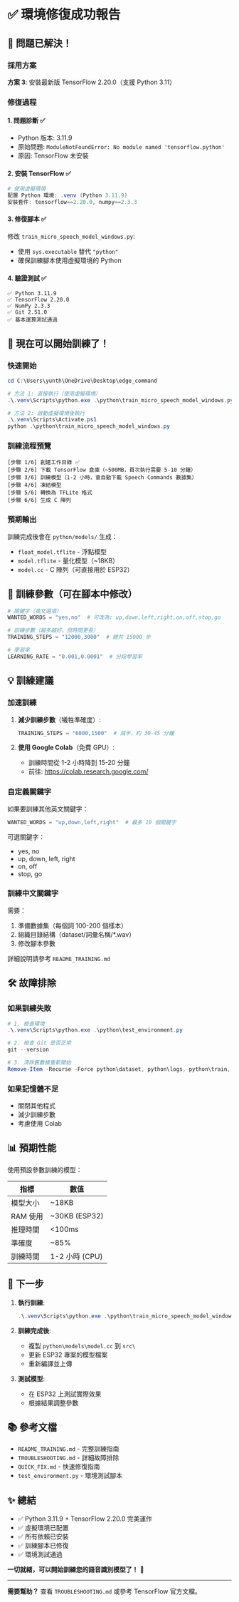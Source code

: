 # ✅ 環境修復成功報告

## 🎉 問題已解決！

### 採用方案
**方案 3**: 安裝最新版 TensorFlow 2.20.0（支援 Python 3.11）

### 修復過程

#### 1. 問題診斷 ✅
- Python 版本: 3.11.9
- 原始問題: `ModuleNotFoundError: No module named 'tensorflow.python'`
- 原因: TensorFlow 未安裝

#### 2. 安裝 TensorFlow ✅
```powershell
# 使用虛擬環境
配置 Python 環境: .venv (Python 3.11.9)
安裝套件: tensorflow==2.20.0, numpy==2.3.3
```

#### 3. 修復腳本 ✅
修改 `train_micro_speech_model_windows.py`:
- 使用 `sys.executable` 替代 `"python"`
- 確保訓練腳本使用虛擬環境的 Python

#### 4. 驗證測試 ✅
```
✅ Python 3.11.9
✅ TensorFlow 2.20.0
✅ NumPy 2.3.3
✅ Git 2.51.0
✅ 基本運算測試通過
```

## 🚀 現在可以開始訓練了！

### 快速開始

```powershell
cd C:\Users\yunth\OneDrive\Desktop\edge_command

# 方法 1: 直接執行（使用虛擬環境）
.\.venv\Scripts\python.exe .\python\train_micro_speech_model_windows.py

# 方法 2: 啟動虛擬環境後執行
.\.venv\Scripts\Activate.ps1
python .\python\train_micro_speech_model_windows.py
```

### 訓練流程預覽

```
[步驟 1/6] 創建工作目錄 ✅
[步驟 2/6] 下載 TensorFlow 倉庫（~500MB，首次執行需要 5-10 分鐘）
[步驟 3/6] 訓練模型（1-2 小時，會自動下載 Speech Commands 數據集）
[步驟 4/6] 凍結模型
[步驟 5/6] 轉換為 TFLite 格式
[步驟 6/6] 生成 C 陣列
```

### 預期輸出

訓練完成後會在 `python/models/` 生成：
- `float_model.tflite` - 浮點模型
- `model.tflite` - 量化模型（~18KB）
- `model.cc` - C 陣列（可直接用於 ESP32）

## 📝 訓練參數（可在腳本中修改）

```python
# 關鍵字（英文選項）
WANTED_WORDS = "yes,no"  # 可改為: up,down,left,right,on,off,stop,go

# 訓練步數（越多越好，但時間更長）
TRAINING_STEPS = "12000,3000"  # 總共 15000 步

# 學習率
LEARNING_RATE = "0.001,0.0001"  # 分段學習率
```

## 💡 訓練建議

### 加速訓練
1. **減少訓練步數**（犧牲準確度）:
   ```python
   TRAINING_STEPS = "6000,1500"  # 減半，約 30-45 分鐘
   ```

2. **使用 Google Colab**（免費 GPU）:
   - 訓練時間從 1-2 小時降到 15-20 分鐘
   - 前往: https://colab.research.google.com/

### 自定義關鍵字

如果要訓練其他英文關鍵字：
```python
WANTED_WORDS = "up,down,left,right"  # 最多 10 個關鍵字
```

可選關鍵字：
- yes, no
- up, down, left, right
- on, off
- stop, go

### 訓練中文關鍵字

需要：
1. 準備數據集（每個詞 100-200 個樣本）
2. 組織目錄結構（dataset/詞彙名稱/*.wav）
3. 修改腳本參數

詳細說明請參考 `README_TRAINING.md`

## 🛠️ 故障排除

### 如果訓練失敗

```powershell
# 1. 檢查環境
.\.venv\Scripts\python.exe .\python\test_environment.py

# 2. 檢查 Git 是否正常
git --version

# 3. 清除舊數據重新開始
Remove-Item -Recurse -Force python\dataset, python\logs, python\train, python\models, python\tensorflow
```

### 如果記憶體不足

- 關閉其他程式
- 減少訓練步數
- 考慮使用 Colab

## 📊 預期性能

使用預設參數訓練的模型：

| 指標 | 數值 |
|------|------|
| 模型大小 | ~18KB |
| RAM 使用 | ~30KB (ESP32) |
| 推理時間 | <100ms |
| 準確度 | ~85% |
| 訓練時間 | 1-2 小時 (CPU) |

## 🎯 下一步

1. **執行訓練**:
   ```powershell
   .\.venv\Scripts\python.exe .\python\train_micro_speech_model_windows.py
   ```

2. **訓練完成後**:
   - 複製 `python\models\model.cc` 到 `src\`
   - 更新 ESP32 專案的模型檔案
   - 重新編譯並上傳

3. **測試模型**:
   - 在 ESP32 上測試實際效果
   - 根據結果調整參數

## 📚 參考文檔

- `README_TRAINING.md` - 完整訓練指南
- `TROUBLESHOOTING.md` - 詳細故障排除
- `QUICK_FIX.md` - 快速修復指南
- `test_environment.py` - 環境測試腳本

## ✨ 總結

- ✅ Python 3.11.9 + TensorFlow 2.20.0 完美運作
- ✅ 虛擬環境已配置
- ✅ 所有依賴已安裝
- ✅ 訓練腳本已修復
- ✅ 環境測試通過

**一切就緒，可以開始訓練您的語音識別模型了！** 🚀

---

**需要幫助？** 查看 `TROUBLESHOOTING.md` 或參考 TensorFlow 官方文檔。
